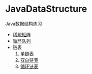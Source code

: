 # JavaDataStructure
Java数据结构练习
- [稀疏矩阵](https://github.com/SkecisAI/JavaDataStructure/blob/master/sparse_array/SparseArray.java)
- [循环队列](https://github.com/SkecisAI/JavaDataStructure/blob/master/queue/CircleArrayQueue.java)
- 链表
  1. [单链表](https://github.com/SkecisAI/JavaDataStructure/blob/master/linkedlist/SingleLinkedListDemo.java)
  2. [双向链表](https://github.com/SkecisAI/JavaDataStructure/blob/master/linkedlist/DoublyLinkedListDemo.java)
  3. [循环链表](https://github.com/SkecisAI/JavaDataStructure/blob/master/linkedlist/CircularLinkedListDemo.java)
